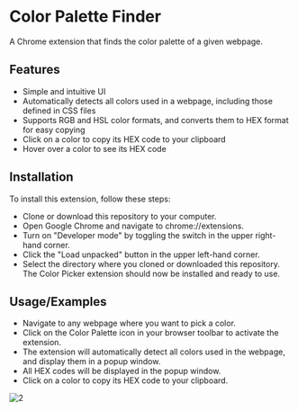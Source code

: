 # Color Palette Finder

A Chrome extension that finds the color palette of a given webpage.

## Features

- Simple and intuitive UI
- Automatically detects all colors used in a webpage, including those defined in CSS files
- Supports RGB and HSL color formats, and converts them to HEX format for easy copying
- Click on a color to copy its HEX code to your clipboard
- Hover over a color to see its HEX code

## Installation

To install this extension, follow these steps:

- Clone or download this repository to your computer.
- Open Google Chrome and navigate to chrome://extensions.
- Turn on "Developer mode" by toggling the switch in the upper right-hand corner.
- Click the "Load unpacked" button in the upper left-hand corner.
- Select the directory where you cloned or downloaded this repository.
  The Color Picker extension should now be installed and ready to use.

## Usage/Examples

- Navigate to any webpage where you want to pick a color.
- Click on the Color Palette icon in your browser toolbar to activate the extension.
- The extension will automatically detect all colors used in the webpage, and display them in a popup window.
- All HEX codes will be displayed in the popup window.
- Click on a color to copy its HEX code to your clipboard.

![2](https://user-images.githubusercontent.com/15850172/228090195-7310781c-9820-4eee-a4f2-10b8042abfe0.png)
